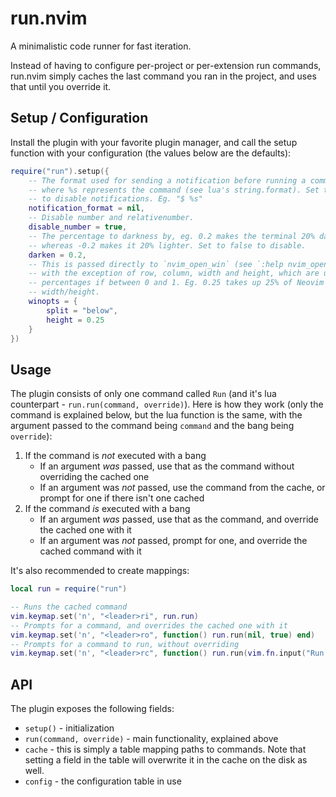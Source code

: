 # run.nvim

A minimalistic code runner for fast iteration.

Instead of having to configure per-project or per-extension run commands, run.nvim simply caches the last command you ran in the project, and uses that until you override it.

## Setup / Configuration

Install the plugin with your favorite plugin manager, and call the setup function with your configuration (the values below are the defaults):
```lua
require("run").setup({
    -- The format used for sending a notification before running a command,
    -- where %s represents the command (see lua's string.format). Set to nil
    -- to disable notifications. Eg. "$ %s"
    notification_format = nil,
    -- Disable number and relativenumber.
    disable_number = true,
    -- The percentage to darkness by, eg. 0.2 makes the terminal 20% darker,
    -- whereas -0.2 makes it 20% lighter. Set to false to disable.
    darken = 0.2,
    -- This is passed directly to `nvim_open_win` (see `:help nvim_open_win`),
    -- with the exception of row, column, width and height, which are used as
    -- percentages if between 0 and 1. Eg. 0.25 takes up 25% of Neovim's.
    -- width/height.
    winopts = {
        split = "below",
        height = 0.25
    }
})
```

## Usage

The plugin consists of only one command called `Run` (and it's lua counterpart - `run.run(command, override)`). Here is how they work (only the command is explained below, but the lua function is the same, with the argument passed to the command being `command` and the bang being `override`):

1. If the command is *not* executed with a bang
    - If an argument *was* passed, use that as the command without overriding the cached one
    - If an argument was *not* passed, use the command from the cache, or prompt for one if there isn't one cached
2. If the command *is* executed with a bang
    - If an argument *was* passed, use that as the command, and override the cached one with it
    - If an argument was *not* passed, prompt for one, and override the cached command with it

It's also recommended to create mappings:

```lua
local run = require("run")

-- Runs the cached command
vim.keymap.set('n', "<leader>ri", run.run)
-- Prompts for a command, and overrides the cached one with it
vim.keymap.set('n', "<leader>ro", function() run.run(nil, true) end)
-- Prompts for a command to run, without overriding
vim.keymap.set('n', "<leader>rc", function() run.run(vim.fn.input("Run command: "), false) end)
```

## API

The plugin exposes the following fields:
- `setup()` - initialization
- `run(command, override)` - main functionality, explained above
- `cache` - this is simply a table mapping paths to commands. Note that setting a field in the table will overwrite it in the cache on the disk as well.
- `config` - the configuration table in use
